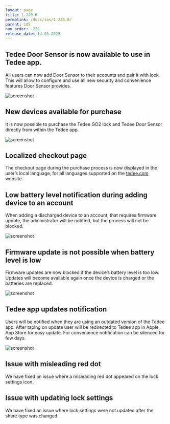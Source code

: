 ```yaml
---
layout: page
title: 1.220.0
permalink: /docs/ios/1.220.0/
parent: iOS
nav_order: -220
release_date: 14.05.2025
---
```


## Tedee Door Sensor is now available to use in Tedee app.
All users can now add Door Sensor to their accounts and pair it with lock. This will allow to configure and use all new security and convenience features Door Sensor provides.

![screenshot](/tedee-release-notes/docs/ios/assets/1.220.0-ds-features.png)

## New devices available for purchase
It is now possible to purchase the Tedee GO2 lock and Tedee Door Sensor directly from within the Tedee app.

![screenshot](/tedee-release-notes/docs/ios/assets/1.220.0-new-devices.png)

## Localized checkout page
The checkout page during the purchase process is now displayed in the user’s local language, for all languages supported on the [tedee.com](https://tedee.com) website.

## Low battery level notification during adding device to an account
When adding a discharged device to an account, that requires firmware update, the administrator will be notified, but the process will not be blocked.

![screenshot](/tedee-release-notes/docs/ios/assets/1.220.0-fw-update-low-battery-adding.png)

## Firmware update is not possible when battery level is low
Firmware updates are now blocked if the device’s battery level is too low. Updates will become available again once the device is charged or the batteries are replaced.

![screenshot](/tedee-release-notes/docs/ios/assets/1.220.0-fw-update-blocked.png)

## Tedee app updates notification
Users will be notified when they are using an outdated version of the Tedee app. After taping on update user will be redirected to Tedee app in Apple App Store for easy update. For convenience notification can be silenced for few days.

![screenshot](/tedee-release-notes/docs/ios/assets/1.220.0-app-update.png)

## Issue with misleading red dot
We have fixed an issue where a misleading red dot appeared on the lock settings icon.

## Issue with updating lock settings
We have fixed an issue where lock settings were not updated after the share type was changed.
